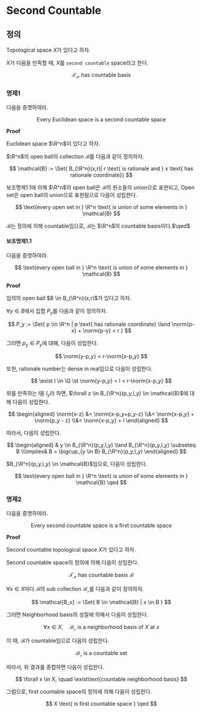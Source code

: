 # Second Countable
## 정의
Topological space $X$가 있다고 하자.

$X$가 다음을 만족할 때, $X$를 `second countable` space라고 한다.

$$ \mathcal{T_X} \text{ has countable basis} $$

### 명제1
다음을 증명하여라.

$$ \text{Every Euclidean space is a second countable space} $$

**Proof**

Euclidean space $\R^n$이 있다고 하자.

$\R^n$의 open ball의 collection $\mathcal{B}$를 다음과 같이 정의하자.

$$ \mathcal{B} := \Set{ B_{\R^n}(x,r)| r \text{ is rationale and } x \text{ has rationale coordinate}} $$

보조명제1.1에 의해 $\R^n$의 open ball은 $\mathcal{B}$의 원소들의 union으로 표현되고, Open set은 open ball의 union으로 표현됨으로 다음이 성립한다.

$$ \text{every open set in } \R^n \text{ is union of some elements in } \mathcal{B} $$

$\mathcal{B}$는 정의에 의해 countable임으로, $\mathcal{B}$는 $\R^n$의 countable basis이다.$\qed$

#### 보조명제1.1
다음을 증명하여라.

$$ \text{every open ball in } \R^n \text{ is union of some elements in } \mathcal{B} $$

**Proof**

임의의 open ball $B \in B_{\R^n}(x,r)$가 있다고 하자.

$\forall y \in B$에서 집합 $P_y$를 다음과 같이 정의하자.

$$ P_y := \Set{ p \in \R^n | p \text{ has rationale coordinate} \land \norm{p-x} + \norm{p-y} < r } $$

그러면 $p_y \in P_y$에 대해, 다음이 성립한다.

$$ \norm{y-p_y} < r-\norm{x-p_y} $$

또한, rationale number는 dense in real임으로 다음이 성립한다.

$$ \exist l \in \Q \st \norm{y-p_y} < l < r-\norm{x-p_y} $$

위를 만족하는 $l$을 $l_y$라 하면, $\forall z \in B_{\R^n}(p_y,l_y) \in \mathcal{B}$에 대해 다음이 성립한다.

$$ \begin{aligned} \norm{x-z} &= \norm{x-p_y+p_y-z} \\&< \norm{x-p_y} + \norm{p_y - z} \\&< \norm{x-p_y} + l  \end{aligned} $$

따라서, 다음이 성립한다.

$$ \begin{aligned} & y \in B_{\R^n}(p_y,l_y) \land B_{\R^n}(p_y,l_y) \subseteq B \\\implies& B = \bigcup_{y \in B} B_{\R^n}(p_y,l_y) \end{aligned}  $$

$B_{\R^n}(p_y,l_y) \in \mathcal{B}$임으로, 다음이 성립한다.

$$ \text{every open ball in } \R^n \text{ is union of some elements in } \mathcal{B} \qed $$

### 명제2
다음을 증명하여라.

$$ \text{Every second countable space is a first countable space} $$

**Proof**

Second countable topological space $X$가 있다고 하자.

Second countable space의 정의에 의해 다음이 성립한다.

$$ \mathcal{T_X} \text{ has countable basis } \mathcal{B} $$

$\forall x \in X$마다 $\mathcal{B}$의 sub collection $\mathcal{B_x}$를 다음과 같이 정의하자.

$$ \mathcal{B_x} := \Set{ B \in \mathcal{B} | x \in B } $$

그러면 Neighborhood basis의 성질에 의해서 다음이 성립한다.

$$ \forall x \in X, \quad \mathcal{B_x} \text{ is a neighborhood basis of } X \text{ at } x $$

이 때, $\mathcal{B}$가 countable임으로 다음이 성립한다.

$$ \mathcal{B_x} \text{ is a countable set} $$

따라서, 위 결과를 종합하면 다음이 성립한다.

$$ \forall x \in X, \quad \exist\text{countable neighborhood basis} $$

그럼으로, first countable space의 정의에 의해 다음이 성립한다.

$$ X \text{ is first countable space } \qed $$